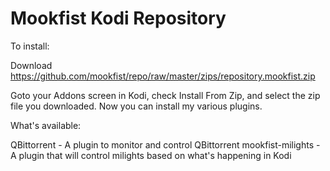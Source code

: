 Mookfist Kodi Repository
========================


To install:

Download https://github.com/mookfist/repo/raw/master/zips/repository.mookfist.zip

Goto your Addons screen in Kodi, check Install From Zip, and select the zip file you downloaded. Now you can install my various plugins.

What's available:

QBittorrent - A plugin to monitor and control QBittorrent
mookfist-milights - A plugin that will control milights based on what's happening in Kodi

